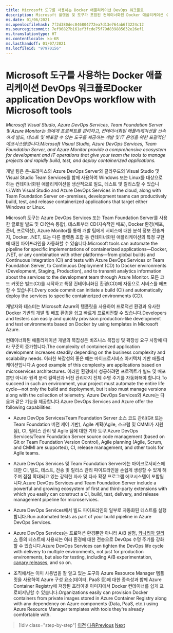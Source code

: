 ```yaml
---
title: Microsoft 도구를 사용하는 Docker 애플리케이션 DevOps 워크플로
description: Microsoft 플랫폼 및 도구가 포함된 컨테이너화된 Docker 애플리케이션 수명 주기 및 Microsoft 도구를 사용하는 DevOps 워크플로
ms.date: 01/06/2021
ms.openlocfilehash: 7f2d380dec046804772ea7d13e764ab6f3224c12
ms.sourcegitcommit: 7ef96827b161ef3fcde75f79d839885632e26ef1
ms.translationtype: HT
ms.contentlocale: ko-KR
ms.lasthandoff: 01/07/2021
ms.locfileid: "97970156"
---
```

# <a name="docker-application-devops-workflow-with-microsoft-tools"></a><span data-ttu-id="55e45-103">Microsoft 도구를 사용하는 Docker 애플리케이션 DevOps 워크플로</span><span class="sxs-lookup"><span data-stu-id="55e45-103">Docker application DevOps workflow with Microsoft tools</span></span>

<span data-ttu-id="55e45-104">*Microsoft Visual Studio, Azure DevOps Services, Team Foundation Server 및 Azure Monitor는 팀에게 프로젝트를 관리하고, 컨테이너화된 애플리케이션을 신속하게 빌드, 테스트 및 배포할 수 있는 도구를 제공하는 개발 및 IT 운영을 위한 포괄적인 에코시스템입니다.*</span><span class="sxs-lookup"><span data-stu-id="55e45-104">*Microsoft Visual Studio, Azure DevOps Services, Team Foundation Server, and Azure Monitor provide a comprehensive ecosystem for development and IT operations that give your team the tools to manage projects and rapidly build, test, and deploy containerized applications.*</span></span>

<span data-ttu-id="55e45-105">개발 팀은 온-프레미스의 Azure DevOps Server와 클라우드의 Visual Studio 및 Visual Studio Team Services를 함께 사용하여 Windows 또는 Linux를 대상으로 하는 컨테이너화된 애플리케이션을 생산적으로 빌드, 테스트 및 릴리스할 수 있습니다.</span><span class="sxs-lookup"><span data-stu-id="55e45-105">With Visual Studio and Azure DevOps Services in the cloud, along with Team Foundation Server on-premises, development teams can productively build, test, and release containerized applications that target either Windows or Linux.</span></span>

<span data-ttu-id="55e45-106">Microsoft 도구는 Azure DevOps Services 또는 Team Foundation Server를 사용한 글로벌 빌드 및 CI(연속 통합), 테스트부터 CD(지속적인 배포), Docker 환경(배포, 준비, 프로덕션), Azure Monitor를 통해 개발 팀에게 서비스에 대한 분석 정보 전송까지, Docker, .NET, 또는 다른 플랫폼 조합 등 컨테이너화된 애플리케이션의 특정 구현에 대한 파이프라인을 자동화할 수 있습니다.</span><span class="sxs-lookup"><span data-stu-id="55e45-106">Microsoft tools can automate the pipeline for specific implementations of containerized applications—Docker, .NET, or any combination with other platforms—from global builds and Continuous Integration (CI) and tests with Azure DevOps Services or Team Foundation Server, to Continuous Deployment (CD) to Docker environments (Development, Staging, Production), and to transmit analytics information about the services to the development team through Azure Monitor.</span></span> <span data-ttu-id="55e45-107">모든 코드 커밋은 빌드(CI)를 시작하고 특정 컨테이너화된 환경(CD)에 자동으로 서비스를 배포할 수 있습니다.</span><span class="sxs-lookup"><span data-stu-id="55e45-107">Every code commit can initiate a build (CI) and automatically deploy the services to specific containerized environments (CD).</span></span>

<span data-ttu-id="55e45-108">개발자와 테스터는 Microsoft Azure의 템플릿을 사용하여 프로덕션 환경과 유사한 Docker 기반의 개발 및 배포 환경을 쉽고 빠르게 프로비전할 수 있습니다.</span><span class="sxs-lookup"><span data-stu-id="55e45-108">Developers and testers can easily and quickly provision production-like development and test environments based on Docker by using templates in Microsoft Azure.</span></span>

<span data-ttu-id="55e45-109">컨테이너화된 애플리케이션 개발의 복잡성은 비즈니스 복잡성 및 확장성 요구 사항에 따라 꾸준히 증가합니다.</span><span class="sxs-lookup"><span data-stu-id="55e45-109">The complexity of containerized application development increases steadily depending on the business complexity and scalability needs.</span></span> <span data-ttu-id="55e45-110">이러한 복잡성의 좋은 예는 마이크로서비스 아키텍처 기반 애플리케이션입니다.</span><span class="sxs-lookup"><span data-stu-id="55e45-110">A good example of this complexity are applications based on microservices architectures.</span></span> <span data-ttu-id="55e45-111">이러한 환경에서 성공하려면 프로젝트가 빌드 및 배포뿐만 아니라 원격 분석 컬렉션과 버전 관리까지 전체 수명 주기를 자동화해야 합니다.</span><span class="sxs-lookup"><span data-stu-id="55e45-111">To succeed in such an environment, your project must automate the entire life cycle—not only the build and deployment, but it also must manage versions along with the collection of telemetry.</span></span> <span data-ttu-id="55e45-112">Azure DevOps Services와 Azure는 다음과 같은 기능을 제공합니다.</span><span class="sxs-lookup"><span data-stu-id="55e45-112">Azure DevOps Services and Azure offer the following capabilities:</span></span>

- <span data-ttu-id="55e45-113">Azure DevOps Services/Team Foundation Server 소스 코드 관리(Git 또는 Team Foundation 버전 제어 기반), Agile 계획(Agile, 스크럼 및 CMMI가 지원됨), CI, 릴리스 관리 및 Agile 팀에 대한 기타 도구.</span><span class="sxs-lookup"><span data-stu-id="55e45-113">Azure DevOps Services/Team Foundation Server source code management (based on Git or Team Foundation Version Control), Agile planning (Agile, Scrum, and CMMI are supported), CI, release management, and other tools for Agile teams.</span></span>

- <span data-ttu-id="55e45-114">Azure DevOps Services 및 Team Foundation Server에는 마이크로서비스에 대한 CI, 빌드, 테스트, 전송 및 릴리스 관리 파이프라인을 손쉽게 생성할 수 있게 해주며 점점 확대되고 있는 강력한 자사 및 타사 확장 프로그램 에코시스템이 포함됩니다.</span><span class="sxs-lookup"><span data-stu-id="55e45-114">Azure DevOps Services and Team Foundation Server include a powerful and growing ecosystem of first and third-party extensions with which you easily can construct a CI, build, test, delivery, and release management pipeline for microservices.</span></span>

- <span data-ttu-id="55e45-115">Azure DevOps Services에서 빌드 파이프라인의 일부로 자동화된 테스트를 실행합니다.</span><span class="sxs-lookup"><span data-stu-id="55e45-115">Run automated tests as part of your build pipeline in Azure DevOps Services.</span></span>

- <span data-ttu-id="55e45-116">Azure DevOps Services는 프로덕션 환경뿐만 아니라 A/B 실험, [카나리아 릴리스](https://martinfowler.com/bliki/CanaryRelease.html) 등의 테스트에 사용되는 여러 환경에 대한 전송으로 DevOps 수명 주기를 강화할 수 있습니다.</span><span class="sxs-lookup"><span data-stu-id="55e45-116">Azure DevOps Services can tighten the DevOps life cycle with delivery to multiple environments, not just for production environments, but also for testing, including A/B experimentation, [canary releases](https://martinfowler.com/bliki/CanaryRelease.html), and so on.</span></span>

- <span data-ttu-id="55e45-117">조직에서는 이미 사용법을 잘 알고 있는 도구와 Azure Resource Manager 템플릿을 사용하여 Azure 구성 요소(데이터, PaaS 등)에 대한 종속성과 함께 Azure Container Registry에 저장된 프라이빗 이미지에서 Docker 컨테이너를 쉽게 프로비저닝할 수 있습니다.</span><span class="sxs-lookup"><span data-stu-id="55e45-117">Organizations easily can provision Docker containers from private images stored in Azure Container Registry along with any dependency on Azure components (Data, PaaS, etc.) using Azure Resource Manager templates with tools they're already comfortable with.</span></span>

>[!div class="step-by-step"]
><span data-ttu-id="55e45-118">[이전](../design-develop-containerized-apps/build-aspnet-core-applications-linux-containers-aks-kubernetes.md)
>[다음](docker-application-outer-loop-devops-workflow.md)</span><span class="sxs-lookup"><span data-stu-id="55e45-118">[Previous](../design-develop-containerized-apps/build-aspnet-core-applications-linux-containers-aks-kubernetes.md)
[Next](docker-application-outer-loop-devops-workflow.md)</span></span>
